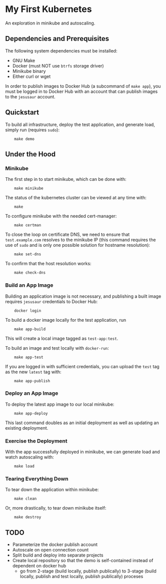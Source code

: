 # My First Kubernetes

An exploration in minikube and autoscaling.

## Dependencies and Prerequisites

The following system dependencies must be installed:
* GNU Make
* Docker (must NOT use `btrfs` storage driver)
* Minikube binary
* Either curl or wget

In order to publish images to Docker Hub (a subcommand of `make app`),
you must be logged in to Docker Hub with an account that can publish
images to the `jesusaur` account.


## Quickstart

To build all infrastructure, deploy the test application, and generate load,
simply run (requires `sudo`):
```
    make demo
```


## Under the Hood

### Minikube

The first step in to start minikube, which can be done with:
```
    make minikube
```

The status of the kubernetes cluster can be viewed at any time with:
```
    make
```

To configure minikube with the needed cert-manager:
```
    make certman
```

To close the loop on certificate DNS, we need to ensure that `test.example.com`
resolves to the minikube IP (this command requires the use of `sudo` and is only
one possible solution for hostname resolution):
```
    make set-dns
```

To confirm that the host resolution works:
```
    make check-dns
```


### Build an App Image

Building an application image is not necessary, and publishing a built image
requires `jesusaur` credentials to Docker Hub:
```
    docker login
```

To build a docker image locally for the test application, run
```
    make app-build
```
This will create a local image tagged as `test-app:test`.

To build an image and test locally with `docker-run`:
```
    make app-test
```

If you are logged in with sufficient credentials, you can upload the
`test` tag as the new `latest` tag with:
```
    make app-publish
```

### Deploy an App Image

To deploy the latest app image to our local minikube:
```
    make app-deploy
```

This last command doubles as an initial deployment as well as updating an
existing deployment.


### Exercise the Deployment

With the app successfully deployed in minikube, we can generate load and watch
autoscaling with:
```
    make load
```

### Tearing Everything Down

To tear down the application within minikube:
```
    make clean
```

Or, more drastically, to tear down minikube itself:
```
    make destroy
```

## TODO

* Parameterize the docker publish account
* Autoscale on open connection count
* Split build and deploy into separate projects
* Create local repository so that the demo is self-contained instead of dependent on docker hub
  - go from 2-stage (build locally, publish publically) to
    3-stage (build locally, publish and test locally, publish publically) proceses
